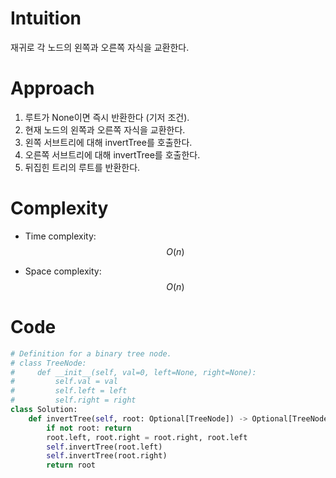 # Intuition

재귀로 각 노드의 왼쪽과 오른쪽 자식을 교환한다.

# Approach

1. 루트가 None이면 즉시 반환한다 (기저 조건).
2. 현재 노드의 왼쪽과 오른쪽 자식을 교환한다.
3. 왼쪽 서브트리에 대해 invertTree를 호출한다.
4. 오른쪽 서브트리에 대해 invertTree를 호출한다.
5. 뒤집힌 트리의 루트를 반환한다.

# Complexity
- Time complexity: $$O(n)$$

- Space complexity: $$O(n)$$

# Code
```python
# Definition for a binary tree node.
# class TreeNode:
#     def __init__(self, val=0, left=None, right=None):
#         self.val = val
#         self.left = left
#         self.right = right
class Solution:
    def invertTree(self, root: Optional[TreeNode]) -> Optional[TreeNode]:
        if not root: return
        root.left, root.right = root.right, root.left
        self.invertTree(root.left)
        self.invertTree(root.right)
        return root
```